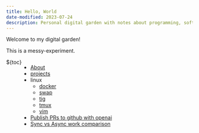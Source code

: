 ```yaml
---
title: Hello, World
date-modified: 2023-07-24
description: Personal digital garden with notes about programming, software and remote work.
---
```


Welcome to my digital garden!

This is a messy-experiment.


<div style="display: flex;">
${toc}

* [About](about.md)
* [projects](projects.md)
* linux
    + [docker](./linux/docker.md)
    + [swap](./linux/swap.md)
    + [tig](./linux/tig.md)
    + [tmux](./linux/tmux.md)
    + [vim](./linux/vim.md)
* [Publish PRs to github with openai](./create-pr-with-openai.md)
* [Sync vs Async work comparison](./sync-vs-async.md)
</div>

